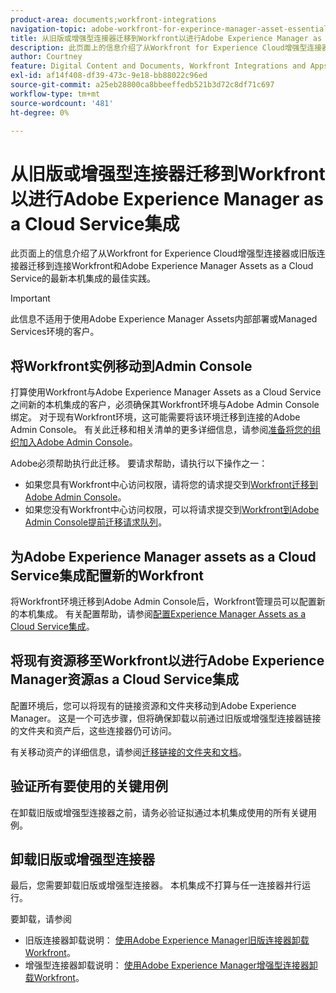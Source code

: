 ```yaml
---
product-area: documents;workfront-integrations
navigation-topic: adobe-workfront-for-experince-manager-asset-essentials
title: 从旧版或增强型连接器迁移到Workfront以进行Adobe Experience Manager as a Cloud Service集成
description: 此页面上的信息介绍了从Workfront for Experience Cloud增强型连接器或旧版连接器迁移到连接Workfront和Adobe Experience Manager Assets as a Cloud Service的最新本机集成的最佳实践。
author: Courtney
feature: Digital Content and Documents, Workfront Integrations and Apps
exl-id: af14f408-df39-473c-9e18-bb88022c96ed
source-git-commit: a25eb28800ca8bbeeffedb521b3d72c8df71c697
workflow-type: tm+mt
source-wordcount: '481'
ht-degree: 0%

---
```


# 从旧版或增强型连接器迁移到Workfront以进行Adobe Experience Manager as a Cloud Service集成

此页面上的信息介绍了从Workfront for Experience Cloud增强型连接器或旧版连接器迁移到连接Workfront和Adobe Experience Manager Assets as a Cloud Service的最新本机集成的最佳实践。

>[!IMPORTANT]
>
>此信息不适用于使用Adobe Experience Manager Assets内部部署或Managed Services环境的客户。

## 将Workfront实例移动到Admin Console

打算使用Workfront与Adobe Experience Manager Assets as a Cloud Service之间新的本机集成的客户，必须确保其Workfront环境与Adobe Admin Console绑定。 对于现有Workfront环境，这可能需要将该环境迁移到连接的Adobe Admin Console。 有关此迁移和相关清单的更多详细信息，请参阅[准备将您的组织加入Adobe Admin Console](/help/quicksilver/administration-and-setup/adobe-admin-console/prep-for-admin-console.md)。

Adobe必须帮助执行此迁移。 要请求帮助，请执行以下操作之一：

* 如果您具有Workfront中心访问权限，请将您的请求提交到[Workfront迁移到Adobe Admin Console](https://hub.workfront.com/requests/new?activeTab=tab-new-helpRequest&projectID=629674d500054a38133cf26e01d06a97&path=)。
* 如果您没有Workfront中心访问权限，可以将请求提交到[Workfront到Adobe Admin Console提前迁移请求队列](https://workfront.az1.qualtrics.com/jfe/form/SV_9T5LuHf05JUOPAi)。

## 为Adobe Experience Manager assets as a Cloud Service集成配置新的Workfront

将Workfront环境迁移到Adobe Admin Console后，Workfront管理员可以配置新的本机集成。 有关配置帮助，请参阅[配置Experience Manager Assets as a Cloud Service集成](/help/quicksilver/administration-and-setup/configure-integrations/configure-aacs-integration.md)。

## 将现有资源移至Workfront以进行Adobe Experience Manager资源as a Cloud Service集成

配置环境后，您可以将现有的链接资源和文件夹移动到Adobe Experience Manager。 这是一个可选步骤，但将确保卸载以前通过旧版或增强型连接器链接的文件夹和资产后，这些连接器仍可访问。

有关移动资产的详细信息，请参阅[迁移链接的文件夹和文档](/help/quicksilver/documents/workfront-and-experience-manager-integrations/legacy-enhanced-connector-migration/workfront-document-link-updates.md)。

## 验证所有要使用的关键用例

在卸载旧版或增强型连接器之前，请务必验证拟通过本机集成使用的所有关键用例。

## 卸载旧版或增强型连接器

最后，您需要卸载旧版或增强型连接器。 本机集成不打算与任一连接器并行运行。

要卸载，请参阅

* 旧版连接器卸载说明： [使用Adobe Experience Manager旧版连接器卸载Workfront](/help/quicksilver/documents/workfront-and-experience-manager-integrations/legacy-enhanced-connector-migration/uninstall-legacy-connector.md)。
* 增强型连接器卸载说明： [使用Adobe Experience Manager增强型连接器卸载Workfront](/help/quicksilver/documents/workfront-and-experience-manager-integrations/legacy-enhanced-connector-migration/uninstall-enhanced-connector.md)。
